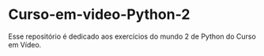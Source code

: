 # Curso-em-video-Python-2
Esse repositório é dedicado aos exercícios do mundo 2 de Python do Curso em Vídeo. 
